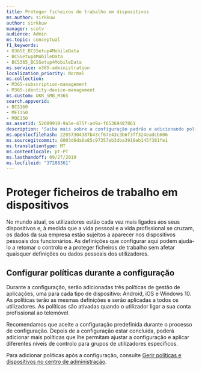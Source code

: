```yaml
---
title: Proteger ficheiros de trabalho em dispositivos
ms.author: sirkkuw
author: sirkkuw
manager: scotv
audience: Admin
ms.topic: conceptual
f1_keywords:
- O365E_BCSSetup4MobileData
- BCSSetup4MobileData
- BCS365_BCSSetup4MobileData
ms.service: o365-administration
localization_priority: Normal
ms.collection:
- M365-subscription-management
- M365-identity-device-management
ms.custom: OKR_SMB_M365
search.appverid:
- BCS160
- MET150
- MOE150
ms.assetid: 52089919-9a5e-475f-a49a-f65369487861
description: 'Saiba mais sobre a configuração padrão e adicionando políticas de gerenciamento de aplicativos para proteger os dados da empresa nos dispositivos móveis pessoais dos usuários. '
ms.openlocfilehash: 22857304387b43cf67e43c3b6f3ff324eadcb606
ms.sourcegitcommit: 6003d6da0a85c97357eb3dba3918eb145f381fe1
ms.translationtype: MT
ms.contentlocale: pt-PT
ms.lasthandoff: 09/27/2019
ms.locfileid: "37288361"
---
```

# <a name="protect-work-files-on-devices"></a>Proteger ficheiros de trabalho em dispositivos

No mundo atual, os utilizadores estão cada vez mais ligados aos seus dispositivos e, à medida que a vida pessoal e a vida profissional se cruzam, os dados da sua empresa estão sujeitos a aparecer nos dispositivos pessoais dos funcionários. As definições que configurar aqui podem ajudá-lo a retomar o controlo e a proteger ficheiros de trabalho sem afetar quaisquer definições ou dados pessoais dos utilizadores.
  
## <a name="configuring-policies-during-setup"></a>Configurar políticas durante a configuração

Durante a configuração, serão adicionadas três políticas de gestão de aplicações, uma para cada tipo de dispositivo: Android, iOS e Windows 10. As políticas terão as mesmas definições e serão aplicadas a todos os utilizadores. As políticas são ativadas quando o utilizador ligar a sua conta profissional ao telemóvel.
  
Recomendamos que aceite a configuração predefinida durante o processo de configuração. Depois de a configuração estar concluída, poderá adicionar mais políticas que lhe permitam ajustar a configuração e aplicar diferentes níveis de controlo para grupos de utilizadores específicos.
  
Para adicionar políticas após a configuração, consulte [Gerir políticas e dispositivos no centro de administração](manage.md).
  

